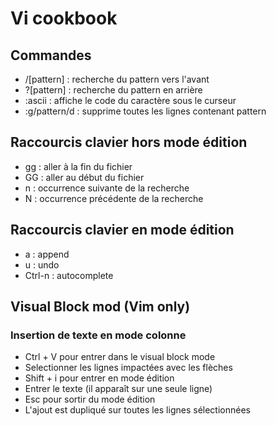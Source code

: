 # Vi cookbook
## Commandes
- /[pattern] : recherche du pattern vers l'avant
- ?[pattern] : recherche du pattern en arrière
- :ascii : affiche le code du caractère sous le curseur
- :g/pattern/d : supprime toutes les lignes contenant pattern

## Raccourcis clavier hors mode édition
- gg : aller à la fin du fichier
- GG : aller au début du fichier
- n : occurrence suivante de la recherche
- N : occurrence précédente de la recherche

## Raccourcis clavier en mode édition
- a : append
- u : undo
- Ctrl-n : autocomplete

## Visual Block mod (Vim only)
### Insertion de texte en mode colonne
- Ctrl + V pour entrer dans le visual block mode
- Selectionner les lignes impactées avec les flèches
- Shift + i pour entrer en mode édition
- Entrer le texte (il apparaît sur une seule ligne)
- Esc pour sortir du mode édition
- L'ajout est dupliqué sur toutes les lignes sélectionnées
